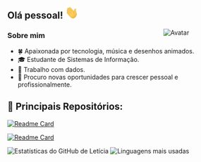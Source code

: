 ## Olá pessoal! <img src="https://raw.githubusercontent.com/ABSphreak/ABSphreak/master/gifs/Hi.gif" width="30px">

<img align="right" src="https://i.pinimg.com/originals/5e/dd/61/5edd617e8457fdda90c34fd97cde4ab1.gif" width="150px" alt="Avatar">

### Sobre mim
- 🍀 Apaixonada por tecnologia, música e desenhos animados.
- 🎓 Estudante de Sistemas de Informação.
- 🎲 Trabalho com dados.
- 🌱 Procuro novas oportunidades para crescer pessoal e profissionalmente.

## 💚 **Principais Repositórios:**

[![Readme Card](https://github-readme-stats.vercel.app/api/pin/?username=leticia-oliv&repo=EDA_Olist_PowerBI_ADAtech&title_color=42b883&icon_color=42b883&text_color=ffffff&bg_color=2c3e50)](https://github.com/leticia-oliv/EDA_Olist_PowerBI_ADAtech)

[![Readme Card](https://github-readme-stats.vercel.app/api/pin/?username=leticia-oliv&repo=Airbnb_Paris_EDA_Projeto_ADATech&title_color=42b883&icon_color=42b883&text_color=ffffff&bg_color=2c3e50)](https://github.com/leticia-oliv/Airbnb_Paris_EDA_Projeto_ADATech)

![Estatísticas do GitHub de Letícia](https://github-readme-stats.vercel.app/api?username=leticia-oliv&show_icons=true&theme=vue-dark)
![Linguagens mais usadas](https://github-readme-stats.vercel.app/api/top-langs/?username=leticia-oliv&layout=compact&theme=vue-dark)
<!--
**leticia-oliv/leticia-oliv** is a ✨ _special_ ✨ repository because its `README.md` (this file) appears on your GitHub profile.

Here are some ideas to get you started:

- 🔭 I’m currently working on ...
- 🌱 I’m currently learning ...
- 👯 I’m looking to collaborate on ...
- 🤔 I’m looking for help with ...
- 💬 Ask me about ...
- 📫 How to reach me: ...
- 😄 Pronouns: ...
- ⚡ Fun fact: ...
-->
